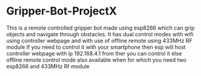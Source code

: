 # Gripper-Bot-ProjectX
This is a remote controlled gripper bot made using esp8266 which can grip objects and navigate through obstacles.
It has dual control modes with wifi using controller webpage and with use of offline remote using 433MHz RF module 
If you need to control it with your smartphone then esp will host controller webpage with ip 192.168.4.1 from ther you can control it else
offline remote control mode also available when for which you need two esp8266 and 433MHz Rf module
